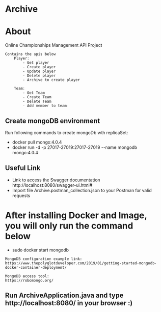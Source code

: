 # Archive

# About

Online Championships Management API Project

    Contains the apis below
        Player:
            - Get player
            - Create player
            - Update player
            - Delete player
            - Archive to create player
            
        Team:
            - Get Team
            - Create Team
            - Delete Team
            - Add member to team

## Create mongoDB environment

Run following commands to create mongoDb wth replicaSet:

- docker pull mongo:4.0.4
- docker run -d -p 27017-27019:27017-27019 --name mongodb mongo:4.0.4

## Useful Link

- Link to access the Swagger documentation http://localhost:8080/swagger-ui.html#
- Import file Archive.postman_collection.json to your Postman for valid requests

# After installing Docker and Image, you will only run the command below

- sudo docker start mongodb

```
MongoDB configuration example link:
https://www.thepolyglotdeveloper.com/2019/01/getting-started-mongodb-docker-container-deployment/

MongoDB access tool:
https://robomongo.org/
```

## Run ArchiveApplication.java and type http://localhost:8080/ in your browser :)